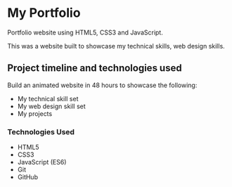 
# My Portfolio
Portfolio website using HTML5, CSS3 and JavaScript.


This was a website built to showcase my technical skills, web design skills.



## Project timeline and technologies used

Build an animated website in 48 hours to showcase the following:
* My technical skill set
* My web design skill set
* My projects

### Technologies Used

* HTML5
* CSS3
* JavaScript (ES6)
* Git
* GitHub
